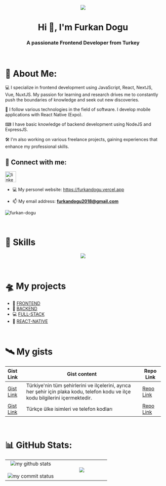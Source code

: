 <p align="center"><img src="https://i.imgur.com/A6bWGFl.gif"/>

<h1 align="center">Hi 👋, I'm Furkan Dogu</h1>
<h3 align="center">A passionate Frontend Developer from Turkey</h3>

<br>

# 💫 About Me:
<p>💻 I specialize in frontend development using JavaScript, React, NextJS, Vue, NuxtJS. My passion for learning and research drives me to constantly push the boundaries of knowledge and seek out new discoveries.</p>
<p>📱 I follow various technologies in the field of software. I develop mobile applications with React Native (Expo).</p>
<p>⌨ I have basic knowledge of backend development using NodeJS and ExpressJS.</p>
<p>🛠 I'm also working on various freelance projects, gaining experiences that enhance my professional skills.</p>

## 📧 Connect with me:

<div align="left">
   <a href=https://www.linkedin.com/in/furkan-dogu/ target="_blank"> <img src="https://img.shields.io/static/v1?message=LinkedIn&logo=linkedin&label=&color=0077B5&logoColor=white&labelColor=&style=for-the-badge" height="35" alt="linkedin logo"  /></a>
</div> 

- 💻 My personel website: <a href="https://furkandogu.vercel.app/" target="_blank">https://furkandogu.vercel.app</a>

- 📫 My email address: **furkandogu2018@gmail.com**

<p align="left"> <img src="https://komarev.com/ghpvc/?username=furkan-dogu&label=Profile%20views&color=0e75b6&style=flat" alt="furkan-dogu" /> </p>

<br>

# 🚀 Skills

<p align="center">
  <a href="https://skillicons.dev">
    <img src="https://skillicons.dev/icons?i=androidstudio,bootstrap,css,cypress,docker,express,firebase,git,github,html,js,materialui,mongodb,nextjs,nodejs,npm,nuxt,postman,py,react,redux,sass,styledcomponents,tailwind,ts,vercel,vite,vscode,vue,yarn" />
  </a>
</p>

<br>

# 🛸 My projects

- 🚀 [FRONTEND](https://github.com/furkan-dogu/MY-FRONT-END-PROJECTS)
- 🎯 [BACKEND](https://github.com/furkan-dogu/MY-BACKEND-PROJECTS)
- 💻 [FULL-STACK](https://github.com/furkan-dogu/MY-FULL-STACK-PROJECTS)
- 📲 [REACT-NATIVE](https://github.com/furkan-dogu/MY-REACT-NATIVE-PROJECTS)

<br>

# 🛰️ My gists
  Gist Link       |Gist content     | Repo Link   
:-------------------------|-------------------------|-------------------------
|[Gist Link](https://gist.github.com/furkan-dogu/f89c04b05068b4d2b6462dc981115446)|Türkiye'nin tüm şehirlerini ve ilçelerini, ayrıca her şehir için plaka kodu, telefon kodu ve ilçe kodu bilgilerini içermektedir.|[Repo Link](https://github.com/furkan-dogu/Turkiye-Sehir-ve-Ilceleri)
|[Gist Link](https://gist.github.com/furkan-dogu/710be9cd650964f547bb93f4b11f5668)|Türkçe ülke isimleri ve telefon kodları|[Repo Link](https://github.com/furkan-dogu/Turkce-Ulke-Telefon-Kodlari)

<br>

# 📊 GitHub Stats:

   <table align="center">
      <tr border="none">
         <td width="50%" align="center">
            <img src="https://github-readme-stats.vercel.app/api?username=furkan-dogu&theme=chartreuse-dark&show_icons=true" alt="my github stats"/>
            <br></br>
            <img src="https://github-readme-streak-stats.herokuapp.com/?user=furkan-dogu&theme=chartreuse-dark&show_icons=true" alt="my commit status" />
         </td>
         <td width="50%" align="center">
           <img align="center"  src="https://github-readme-stats.anuraghazra1.vercel.app/api/top-langs/?username=furkan-dogu&theme=chartreuse-dark&hide_border=false&no-bg=true&no-frame=true&langs_count=10"/>
         </td>
      </tr>
   </table>


